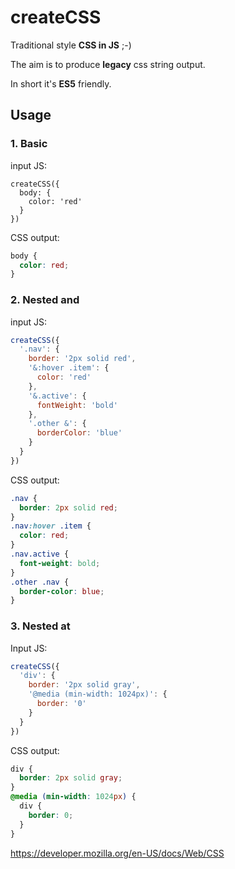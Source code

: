# createCSS

Traditional style __CSS in JS__ ;-)

The aim is to produce __legacy__ css string output.

In short it's __ES5__ friendly.

## Usage

### 1. Basic

input JS:

```JS
createCSS({
  body: {
    color: 'red'
  }
})
```
CSS output:

```css
body {
  color: red;
}
```

### 2. Nested and

input JS:

```js
createCSS({
  '.nav': {
    border: '2px solid red',
    '&:hover .item': {
      color: 'red'
    },
    '&.active': {
      fontWeight: 'bold'
    },
    '.other &': {
      borderColor: 'blue'
    }
  }
})
```
CSS output:

```css
.nav {
  border: 2px solid red;
}
.nav:hover .item {
  color: red;
}
.nav.active {
  font-weight: bold;
}
.other .nav {
  border-color: blue;
}
```

### 3. Nested at

Input JS:

```js
createCSS({
  'div': {
    border: '2px solid gray',
    '@media (min-width: 1024px)': {
      border: '0'
    }
  }
})
```

CSS output:

```css
div {
  border: 2px solid gray;
}
@media (min-width: 1024px) {
  div {
    border: 0;
  }
}
```

https://developer.mozilla.org/en-US/docs/Web/CSS
